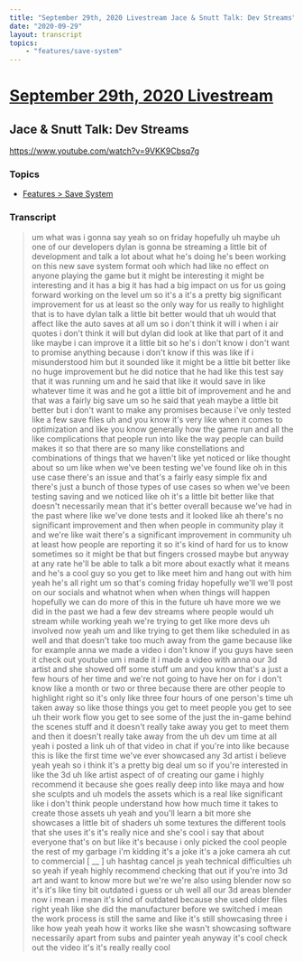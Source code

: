 ```yaml
---
title: "September 29th, 2020 Livestream Jace & Snutt Talk: Dev Streams"
date: "2020-09-29"
layout: transcript
topics:
    - "features/save-system"
---
```

# [September 29th, 2020 Livestream](../2020-09-29.md)
## Jace & Snutt Talk: Dev Streams
https://www.youtube.com/watch?v=9VKK9Cbsq7g

### Topics
* [Features > Save System](../topics/features/save-system.md)

### Transcript

> um what was i gonna say yeah so on friday hopefully uh maybe uh one of our developers dylan is gonna be streaming a little bit of development and talk a lot about what he's doing he's been working on this new save system format ooh which had like no effect on anyone playing the game but it might be interesting it might be interesting and it has a big it has had a big impact on us for us going forward working on the level um so it's a it's a pretty big significant improvement for us at least so the only way for us really to highlight that is to have dylan talk a little bit better would that uh would that affect like the auto saves at all um so i don't think it will i when i air quotes i don't think it will but dylan did look at like that part of it and like maybe i can improve it a little bit so he's i don't know i don't want to promise anything because i don't know if this was like if i misunderstood him but it sounded like it might be a little bit better like no huge improvement but he did notice that he had like this test say that it was running um and he said that like it would save in like whatever time it was and he got a little bit of improvement and he and that was a fairly big save um so he said that yeah maybe a little bit better but i don't want to make any promises because i've only tested like a few save files uh and you know it's very like when it comes to optimization and like you know generally how the game run and all the like complications that people run into like the way people can build makes it so that there are so many like constellations and combinations of things that we haven't like yet noticed or like thought about so um like when we've been testing we've found like oh in this use case there's an issue and that's a fairly easy simple fix and there's just a bunch of those types of use cases so when we've been testing saving and we noticed like oh it's a little bit better like that doesn't necessarily mean that it's better overall because we've had in the past where like we've done tests and it looked like ah there's no significant improvement and then when people in community play it and we're like wait there's a significant improvement in community uh at least how people are reporting it so it's kind of hard for us to know sometimes so it might be that but fingers crossed maybe but anyway at any rate he'll be able to talk a bit more about exactly what it means and he's a cool guy so you get to like meet him and hang out with him yeah he's all right um so that's coming friday hopefully we'll we'll post on our socials and whatnot when when when things will happen hopefully we can do more of this in the future uh have more we we did in the past we had a few dev streams where people would uh stream while working yeah we're trying to get like more devs uh involved now yeah um and like trying to get them like scheduled in as well and that doesn't take too much away from the game because like for example anna we made a video i don't know if you guys have seen it check out youtube um i made it i made a video with anna our 3d artist and she showed off some stuff um and you know that's a just a few hours of her time and we're not going to have her on for i don't know like a month or two or three because there are other people to highlight right so it's only like three four hours of one person's time uh taken away so like those things you get to meet people you get to see uh their work flow you get to see some of the just the in-game behind the scenes stuff and it doesn't really take away you get to meet them and then it doesn't really take away from the uh dev um time at all yeah i posted a link uh of that video in chat if you're into like because this is like the first time we've ever showcased any 3d artist i believe yeah yeah so i think it's a pretty big deal um so if you're interested in like the 3d uh like artist aspect of of creating our game i highly recommend it because she goes really deep into like maya and how she sculpts and uh models the assets which is a real like significant like i don't think people understand how how much time it takes to create those assets uh yeah and you'll learn a bit more she showcases a little bit of shaders uh some textures the different tools that she uses it's it's really nice and she's cool i say that about everyone that's on but like it's because i only picked the cool people the rest of my garbage i'm kidding it's a joke it's a joke camera ah cut to commercial [ __ ] uh hashtag cancel js yeah technical difficulties uh so yeah if yeah highly recommend checking that out if you're into 3d art and want to know more but we're we're also using blender now so it's it's like tiny bit outdated i guess or uh well all our 3d areas blender now i mean i mean it's kind of outdated because she used older files right yeah like she did the manufacturer before we switched i mean the work process is still the same and like it's still showcasing three i like how yeah yeah how it works like she wasn't showcasing software necessarily apart from subs and painter yeah anyway it's cool check out the video it's it's really really cool

